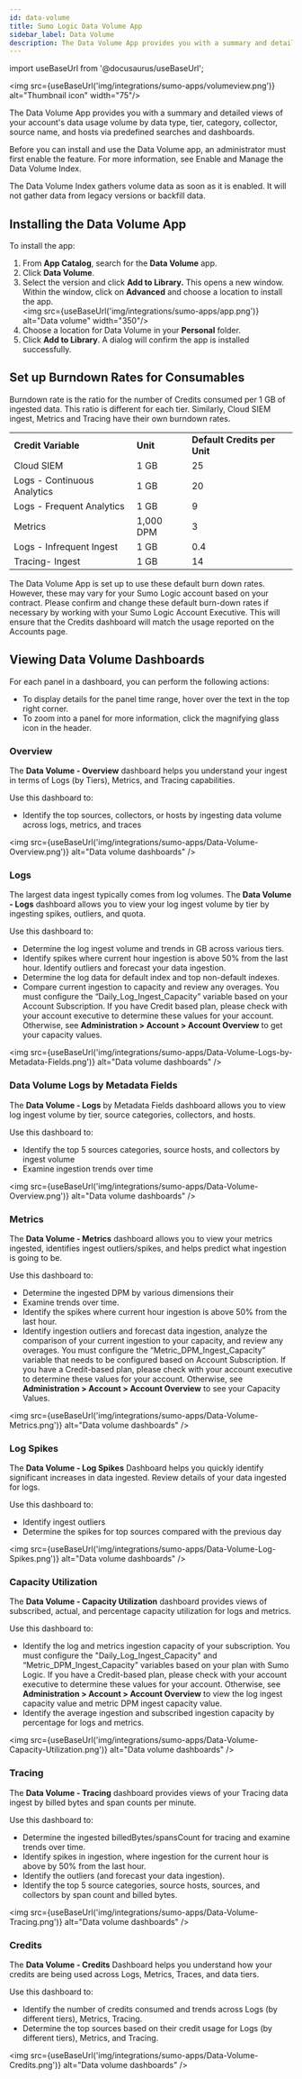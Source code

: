 ```yaml
---
id: data-volume
title: Sumo Logic Data Volume App
sidebar_label: Data Volume
description: The Data Volume App provides you with a summary and detailed views of your account's data usage volume by data type, tier, category, collector, source name, and hosts via predefined searches and dashboards.
---
```


import useBaseUrl from '@docusaurus/useBaseUrl';

<img src={useBaseUrl('img/integrations/sumo-apps/volumeview.png')} alt="Thumbnail icon" width="75"/>

The Data Volume App provides you with a summary and detailed views of your account's data usage volume by data type, tier, category, collector, source name, and hosts via predefined searches and dashboards.

Before you can install and use the Data Volume app, an administrator must first enable the feature. For more information, see Enable and Manage the Data Volume Index.

The Data Volume Index gathers volume data as soon as it is enabled. It will not gather data from legacy versions or backfill data.


## Installing the Data Volume App

To install the app:

1. From **App Catalog**, search for the **Data Volume** app.
2. Click **Data Volume**.
3. Select the version and click **Add to Library.** This opens a new window. Within the window, click on **Advanced** and choose a location to install the app.<br/><img src={useBaseUrl('img/integrations/sumo-apps/app.png')} alt="Data volume" width="350"/>
4. Choose a location for Data Volume in your **Personal** folder.
5. Click **Add to Library**. A dialog will confirm the app is installed successfully.


## Set up Burndown Rates for Consumables

Burndown rate is the ratio for the number of Credits consumed per 1 GB of ingested data. This ratio is different for each tier. Similarly, Cloud SIEM ingest, Metrics and Tracing have their own burndown rates.


<table>
  <tr>
   <td><strong>Credit Variable</strong></td>
   <td><strong>Unit</strong></td>
   <td><strong>Default Credits per Unit</strong></td>
  </tr>
  <tr>
   <td>Cloud SIEM</td>
   <td>1 GB</td>
   <td>25</td>
  </tr>
  <tr>
   <td>Logs - Continuous Analytics</td>
   <td>1 GB</td>
   <td>20</td>
  </tr>
  <tr>
   <td>Logs - Frequent Analytics</td>
   <td>1 GB</td>
   <td>9</td>
  </tr>
  <tr>
   <td>Metrics</td>
   <td>1,000 DPM</td>
   <td>3</td>
  </tr>
  <tr>
   <td>Logs - Infrequent Ingest</td>
   <td>1 GB</td>
   <td>0.4</td>
  </tr>
  <tr>
   <td>Tracing- Ingest</td>
   <td>1 GB</td>
   <td>14</td>
  </tr>
</table>

The Data Volume App is set up to use these default burn down rates. However, these may vary for your Sumo Logic account based on your contract. Please confirm and change these default burn-down rates if necessary by working with your Sumo Logic Account Executive. This will ensure that the Credits dashboard will match the usage reported on the Accounts page.

## Viewing Data Volume Dashboards

For each panel in a dashboard, you can perform the following actions:
* To display details for the panel time range, hover over the text in the top right corner.
* To zoom into a panel for more information, click the magnifying glass icon in the header.


### Overview

The **Data Volume - Overview** dashboard helps you understand your ingest in terms of Logs (by Tiers), Metrics, and Tracing capabilities.

Use this dashboard to:
* Identify the top sources, collectors, or hosts by ingesting data volume across logs, metrics, and traces

<img src={useBaseUrl('img/integrations/sumo-apps/Data-Volume-Overview.png')} alt="Data volume dashboards" />


### Logs

The largest data ingest typically comes from log volumes. The **Data Volume - Logs** dashboard allows you to view your log ingest volume by tier by ingesting spikes, outliers, and quota.

Use this dashboard to:
* Determine the log ingest volume and trends in GB across various tiers.
* Identify spikes where current hour ingestion is above 50% from the last hour. Identify outliers and forecast your data ingestion.
* Determine the log data for default index and top non-default indexes.
* Compare current ingestion to capacity and review any overages. You must configure the “Daily_Log_Ingest_Capacity” variable based on your Account Subscription. If you have  Credit based plan, please check with your account executive to determine these values for your account. Otherwise, see **Administration > Account > Account Overview** to get your capacity values.

<img src={useBaseUrl('img/integrations/sumo-apps/Data-Volume-Logs-by-Metadata-Fields.png')} alt="Data volume dashboards" />


### Data Volume Logs by Metadata Fields

The **Data Volume - Logs** by Metadata Fields dashboard allows you to view log ingest volume by tier, source categories, collectors, and hosts.

Use this dashboard to:
* Identify the top 5 sources categories, source hosts, and collectors by ingest volume
* Examine ingestion trends over time

<img src={useBaseUrl('img/integrations/sumo-apps/Data-Volume-Overview.png')} alt="Data volume dashboards" />


### Metrics

The **Data Volume - Metrics** dashboard allows you to view your metrics ingested, identifies ingest outliers/spikes, and helps predict what ingestion is going to be.

Use this dashboard to:
* Determine the ingested DPM by various dimensions their
* Examine trends over time.
* Identify the spikes where current hour ingestion is above 50% from the last hour.
* Identify ingestion outliers and forecast data ingestion, analyze the comparison of your current ingestion to your capacity, and review any overages. You must configure the “Metric_DPM_Ingest_Capacity”  variable that needs to be configured based on Account Subscription. If you have a Credit-based plan, please check with your account executive to determine these values for your account. Otherwise, see **Administration > Account > Account Overview** to see your Capacity Values.

<img src={useBaseUrl('img/integrations/sumo-apps/Data-Volume-Metrics.png')} alt="Data volume dashboards" />

### Log Spikes

The **Data Volume - Log Spikes**  Dashboard helps you quickly identify significant increases in data ingested. Review details of your data ingested for logs.

Use this dashboard to:
* Identify ingest outliers
* Determine the spikes for top sources compared with the previous day

<img src={useBaseUrl('img/integrations/sumo-apps/Data-Volume-Log-Spikes.png')} alt="Data volume dashboards" />


### Capacity Utilization

The **Data Volume - Capacity Utilization** dashboard provides views of subscribed, actual, and percentage capacity utilization for logs and metrics.

Use this dashboard to:
* Identify the log and metrics ingestion capacity of your subscription. You must configure the "Daily_Log_Ingest_Capacity" and “Metric_DPM_Ingest_Capacity” variables based on your plan with Sumo Logic. If you have a Credit-based plan, please check with your account executive to determine these values for your account. Otherwise, see **Administration > Account > Account Overview** to view the log ingest capacity value and metric DPM ingest capacity value.
* Identify the average ingestion and subscribed ingestion capacity by percentage for logs and metrics.

<img src={useBaseUrl('img/integrations/sumo-apps/Data-Volume-Capacity-Utilization.png')} alt="Data volume dashboards" />


### Tracing

The **Data Volume - Tracing** dashboard provides views of your Tracing data ingest by billed bytes and span counts per minute.

Use this dashboard to:
* Determine the ingested billedBytes/spansCount for tracing and examine trends over time.
* Identify spikes in ingestion, where ingestion for the current hour is above by 50% from the last hour.
* Identify the outliers (and forecast your data ingestion).
* Identify the top 5 source categories, source hosts, sources, and collectors by span count and billed bytes.

<img src={useBaseUrl('img/integrations/sumo-apps/Data-Volume-Tracing.png')} alt="Data volume dashboards" />


### Credits

The **Data Volume - Credits** Dashboard helps you understand how your credits are being used across Logs, Metrics, Traces, and data tiers.

Use this dashboard to:

* Identify the number of credits consumed and trends across Logs (by different tiers), Metrics, Tracing.
* Determine the top sources based on their credit usage for Logs (by different tiers), Metrics, and Tracing.

<img src={useBaseUrl('img/integrations/sumo-apps/Data-Volume-Credits.png')} alt="Data volume dashboards" />
